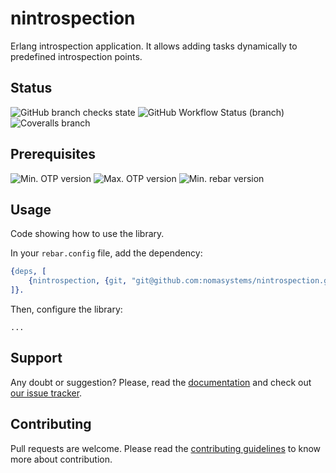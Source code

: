 # nintrospection

Erlang introspection application. It allows adding tasks dynamically to predefined introspection points.

## Status

![GitHub branch checks state](https://img.shields.io/github/checks-status/nomasystems/nintrospection/main)
![GitHub Workflow Status (branch)](https://img.shields.io/github/workflow/status/nomasystems/nintrospection/ci/main)
![Coveralls branch](https://img.shields.io/coveralls/github/nomasystems/nintrospection/main)

<!--
![GitHub all releases](https://img.shields.io/github/downloads/nomasystems/nintrospection/total)
![GitHub Sponsors](https://img.shields.io/github/sponsors/nomasystems)

![GitHub closed issues](https://img.shields.io/github/issues-closed-raw/nomasystems/nintrospection)
![GitHub closed pull requests](https://img.shields.io/github/issues-pr-closed-raw/nomasystems/nintrospection)
-->

## Prerequisites

![Min. OTP version](https://img.shields.io/badge/min._OTP-22-blue)
![Max. OTP version](https://img.shields.io/badge/max._OTP-24-blue)
![Min. rebar version](https://img.shields.io/badge/min._rebar-3.14.X-blue)

## Usage

Code showing how to use the library.

In your `rebar.config` file, add the dependency:
```erl
{deps, [
    {nintrospection, {git, "git@github.com:nomasystems/nintrospection.git", {branch, "main"}}}
]}.
```

Then, configure the library:
```
...
```

## Support

Any doubt or suggestion? Please, read the [documentation](http://nomasystems.github.io/nintrospection) and check out [our issue tracker](https://github.com/nomasystems/nintrospection/issues).

## Contributing

Pull requests are welcome. Please read the [contributing guidelines](CONTRIBUTING.md) to know more about contribution.
